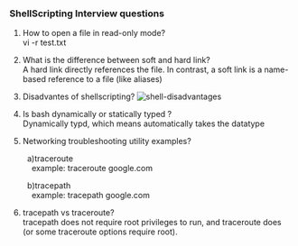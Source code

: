 ### ShellScripting Interview questions

1. How to open a file in read-only mode? <br>    vi -r test.txt

1.  What is the difference between soft and hard link?  <br>
A hard link directly references the file. In contrast, a soft link is a name-based reference to a file (like aliases)

1. Disadvantes of shellscripting?
![shell-disadvantages](https://github.com/jaswanthnasa/Jaswanth-DevOps-Documentations/assets/92042814/6f57171f-50c9-41c1-8443-8b48eb524bee)

1. Is bash dynamically or statically typed ? <br>
 Dynamically typd, which means automatically takes the datatype 

1. Networking troubleshooting utility examples? <br>

&nbsp; &nbsp; &nbsp; &nbsp;   a)traceroute <br>
&nbsp; &nbsp; &nbsp; &nbsp; &nbsp;   example: traceroute google.com

&nbsp; &nbsp; &nbsp; &nbsp; b)tracepath <br>
&nbsp; &nbsp; &nbsp; &nbsp; &nbsp; example: tracepath google.com 

6. tracepath vs traceroute? <br>
tracepath does not require root privileges to run, and traceroute does (or some traceroute options require root).




